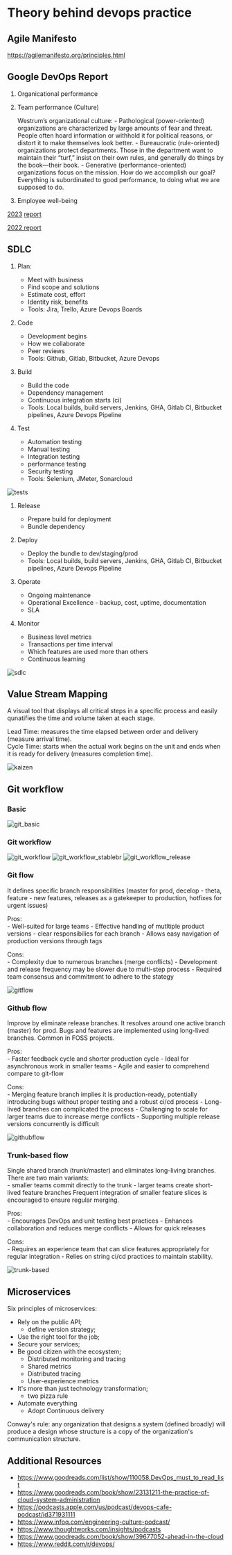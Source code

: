 # Theory behind devops practice

## Agile Manifesto

https://agilemanifesto.org/principles.html

## Google DevOps Report

1. Organicational performance
1. Team performance (Culture)

    Westrum’s organizational culture:
        - Pathological (power-oriented) organizations are characterized by large amounts of fear and threat. People often hoard information or withhold it for political reasons, or distort it to make themselves look better.
        - Bureaucratic (rule-oriented) organizations protect departments. Those in the department want to maintain their “turf,” insist on their own rules, and generally do things by the book—their book.
        - Generative (performance-oriented) organizations focus on the mission. How do we accomplish our goal? Everything is subordinated to good performance, to doing what we are supposed to do.

1. Employee well-being

[2023](https://cloud.google.com/blog/products/devops-sre/announcing-the-2023-state-of-devops-report)
[report](https://services.google.com/fh/files/misc/2023_final_report_sodr.pdf)

[2022 report](https://services.google.com/fh/files/misc/2022_state_of_devops_report.pdf)

## SDLC

1. Plan:<br>
    - Meet with business
    - Find scope and solutions
    - Estimate cost, effort
    - Identity risk, benefits
    - Tools: Jira, Trello, Azure Devops Boards

1. Code<br>
    - Development begins
    - How we collaborate
    - Peer reviews
    - Tools: Github, Gitlab, Bitbucket, Azure Devops

1. Build<br>
    - Build the code
    - Dependency management
    - Continuous integration starts (ci)
    - Tools: Local builds, build servers, Jenkins, GHA, Gitlab CI, Bitbucket pipelines, Azure Devops Pipeline

1. Test<br>
    - Automation testing
    - Manual testing
    - Integration testing
    - performance testing
    - Security testing
    - Tools: Selenium, JMeter, Sonarcloud

![tests](./assets/tests.png)

1. Release<br>
    - Prepare build for deployment
    - Bundle dependency

1. Deploy<br>
    - Deploy the bundle to dev/staging/prod
    - Tools: Local builds, build servers, Jenkins, GHA, Gitlab CI, Bitbucket pipelines, Azure Devops Pipeline

1. Operate<br>
    - Ongoing maintenance
    - Operational Excellence - backup, cost, uptime, documentation
    - SLA

1. Monitor<br>
    - Business level metrics
    - Transactions per time interval
    - Which features are used more than others
    - Continuous learning

![sdlc](./assets/sdlc.png)

## Value Stream Mapping

A visual tool that displays all critical steps in a specific process and easily qunatifies the time and volume taken at each stage.


<p>Lead Time: measures the time elapsed between order and delivery (measure arrival time).<br>
Cycle Time: starts when the actual work begins on the unit and ends when it is ready for delivery (measures completion time).</p>

![kaizen](./assets/kaizen.png)

## Git workflow

### Basic

![git_basic](./assets/git_basic.png)

### Git workflow

![git_workflow](./assets/git_workflow.png)
![git_workflow_stablebr](./assets/git_workflow_stablebr.png)
![git_workflow_release](./assets/git_workflow_release.png)

### Git flow

It defines specific branch responsibilities (master for prod, decelop - theta,
feature - new features, releases as a gatekeeper to production, hotfixes for
urgent issues)

Pros:<br>
    - Well-suited for large teams
    - Effective handling of mutltiple product versions
    - clear responsibilies for each branch
    - Allows easy navigation of production versions through tags

Cons:<br>
    - Complexity due to numerous branches (merge conflicts)
    - Development and release frequency may be slower due to multi-step process
    - Required team consensus and commitment to adhere to the stategy


![gitflow](./assets/gitflow.png)

### Github flow

Improve by eliminate release branches. It resolves around one active branch
(master) for prod. Bugs and features are implemented using long-lived branches.
Common in FOSS projects.

Pros:<br>
    - Faster feedback cycle and shorter production cycle
    - Ideal for asynchronous work in smaller teams
    - Agile and easier to comprehend compare to git-flow

Cons:<br>
    - Merging feature branch implies it is production-ready, potentially
      introducing bugs without proper testing and a robust ci/cd process
    - Long-lived branches can complicated the process
    - Challenging to scale for larger teams due to increase merge conflicts
    - Supporting multiple release versions concurrently is difficult

![githubflow](./assets/githubflow.png)

### Trunk-based flow

Single shared branch (trunk/master) and eliminates long-living branches. There are two main variants:<br>
    - smaller teams commit directly to the trunk
    - larger teams create short-lived feature branches
Frequent integration of smaller feature slices is encouraged to ensure regular merging.

Pros:<br>
    - Encourages DevOps and unit testing best practices
    - Enhances collaboration and reduces merge conflicts
    - Allows for quick releases

Cons:<br>
    - Requires an experience team that can slice features appropriately for regular integration
    - Relies on string ci/cd practices to maintain stability.

![trunk-based](./assets/trunk-based.png)

## Microservices

Six principles of microservices:

- Rely on the public API;
    - define version strategy;
- Use the right tool for the job;
- Secure your services;
- Be good citizen with the ecosystem;
    - Distributed monitoring and tracing
    - Shared metrics
    - Distributed tracing
    - User-experience metrics
- It's more than just technology transformation;
    - two pizza rule
- Automate everything
    - Adopt Continuous delivery

Conway's rule: any organization that designs a system (defined broadly) will
produce a design whose structure is a copy of the organization's communication
structure.

## Additional Resources

- https://www.goodreads.com/list/show/110058.DevOps_must_to_read_list
- https://www.goodreads.com/book/show/23131211-the-practice-of-cloud-system-administration
- https://podcasts.apple.com/us/podcast/devops-cafe-podcast/id371931111
- https://www.infoq.com/engineering-culture-podcast/
- https://www.thoughtworks.com/insights/podcasts
- https://www.goodreads.com/book/show/39677052-ahead-in-the-cloud
- https://www.reddit.com/r/devops/
